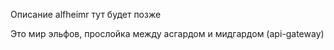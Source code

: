 Описание alfheimr тут будет позже

Это мир эльфов, прослойка между асгардом и мидгардом  (api-gateway)